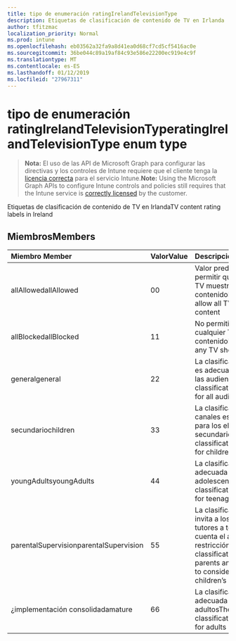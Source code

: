 ```yaml
---
title: tipo de enumeración ratingIrelandTelevisionType
description: Etiquetas de clasificación de contenido de TV en Irlanda
author: tfitzmac
localization_priority: Normal
ms.prod: intune
ms.openlocfilehash: eb03562a32fa9a8d41ea0d68cf7cd5cf5416ac0e
ms.sourcegitcommit: 36be044c89a19af84c93e586e22200ec919e4c9f
ms.translationtype: MT
ms.contentlocale: es-ES
ms.lasthandoff: 01/12/2019
ms.locfileid: "27967311"
---
```

# <a name="ratingirelandtelevisiontype-enum-type"></a><span data-ttu-id="23ef5-103">tipo de enumeración ratingIrelandTelevisionType</span><span class="sxs-lookup"><span data-stu-id="23ef5-103">ratingIrelandTelevisionType enum type</span></span>

> <span data-ttu-id="23ef5-104">**Nota:** El uso de las API de Microsoft Graph para configurar las directivas y los controles de Intune requiere que el cliente tenga la [licencia correcta](https://go.microsoft.com/fwlink/?linkid=839381) para el servicio Intune.</span><span class="sxs-lookup"><span data-stu-id="23ef5-104">**Note:** Using the Microsoft Graph APIs to configure Intune controls and policies still requires that the Intune service is [correctly licensed](https://go.microsoft.com/fwlink/?linkid=839381) by the customer.</span></span>

<span data-ttu-id="23ef5-105">Etiquetas de clasificación de contenido de TV en Irlanda</span><span class="sxs-lookup"><span data-stu-id="23ef5-105">TV content rating labels in Ireland</span></span>
## <a name="members"></a><span data-ttu-id="23ef5-106">Miembros</span><span class="sxs-lookup"><span data-stu-id="23ef5-106">Members</span></span>
|<span data-ttu-id="23ef5-107">Miembro	</span><span class="sxs-lookup"><span data-stu-id="23ef5-107">Member</span></span>|<span data-ttu-id="23ef5-108">Valor</span><span class="sxs-lookup"><span data-stu-id="23ef5-108">Value</span></span>|<span data-ttu-id="23ef5-109">Descripción</span><span class="sxs-lookup"><span data-stu-id="23ef5-109">Description</span></span>|
|:---|:---|:---|
|<span data-ttu-id="23ef5-110">allAllowed</span><span class="sxs-lookup"><span data-stu-id="23ef5-110">allAllowed</span></span>|<span data-ttu-id="23ef5-111">0</span><span class="sxs-lookup"><span data-stu-id="23ef5-111">0</span></span>|<span data-ttu-id="23ef5-112">Valor predeterminado, permitir que todos los TV muestra contenido</span><span class="sxs-lookup"><span data-stu-id="23ef5-112">Default value, allow all TV shows content</span></span>|
|<span data-ttu-id="23ef5-113">allBlocked</span><span class="sxs-lookup"><span data-stu-id="23ef5-113">allBlocked</span></span>|<span data-ttu-id="23ef5-114">1</span><span class="sxs-lookup"><span data-stu-id="23ef5-114">1</span></span>|<span data-ttu-id="23ef5-115">No permitir que cualquier TV muestra contenido</span><span class="sxs-lookup"><span data-stu-id="23ef5-115">Do not allow any TV shows content</span></span>|
|<span data-ttu-id="23ef5-116">general</span><span class="sxs-lookup"><span data-stu-id="23ef5-116">general</span></span>|<span data-ttu-id="23ef5-117">2</span><span class="sxs-lookup"><span data-stu-id="23ef5-117">2</span></span>|<span data-ttu-id="23ef5-118">La clasificación de GA es adecuada para todas las audiencias</span><span class="sxs-lookup"><span data-stu-id="23ef5-118">The GA classification is suitable for all audiences</span></span>|
|<span data-ttu-id="23ef5-119">secundario</span><span class="sxs-lookup"><span data-stu-id="23ef5-119">children</span></span>|<span data-ttu-id="23ef5-120">3</span><span class="sxs-lookup"><span data-stu-id="23ef5-120">3</span></span>|<span data-ttu-id="23ef5-121">La clasificación de canales es adecuada para los elementos secundarios</span><span class="sxs-lookup"><span data-stu-id="23ef5-121">The CH classification is suitable for children</span></span>|
|<span data-ttu-id="23ef5-122">youngAdults</span><span class="sxs-lookup"><span data-stu-id="23ef5-122">youngAdults</span></span>|<span data-ttu-id="23ef5-123">4</span><span class="sxs-lookup"><span data-stu-id="23ef5-123">4</span></span>|<span data-ttu-id="23ef5-124">La clasificación YA es adecuada para adolescentes</span><span class="sxs-lookup"><span data-stu-id="23ef5-124">The YA classification is suitable for teenage audience</span></span>|
|<span data-ttu-id="23ef5-125">parentalSupervision</span><span class="sxs-lookup"><span data-stu-id="23ef5-125">parentalSupervision</span></span>|<span data-ttu-id="23ef5-126">5</span><span class="sxs-lookup"><span data-stu-id="23ef5-126">5</span></span>|<span data-ttu-id="23ef5-127">La clasificación de PS invita a los padres y tutores a tener en cuenta el acceso de restricción hijos</span><span class="sxs-lookup"><span data-stu-id="23ef5-127">The PS classification invites parents and guardians to consider restriction children’s access</span></span>|
|<span data-ttu-id="23ef5-128">¿implementación consolidada</span><span class="sxs-lookup"><span data-stu-id="23ef5-128">mature</span></span>|<span data-ttu-id="23ef5-129">6</span><span class="sxs-lookup"><span data-stu-id="23ef5-129">6</span></span>|<span data-ttu-id="23ef5-130">La clasificación MA es adecuada para adultos</span><span class="sxs-lookup"><span data-stu-id="23ef5-130">The MA classification is suitable for adults</span></span>|



